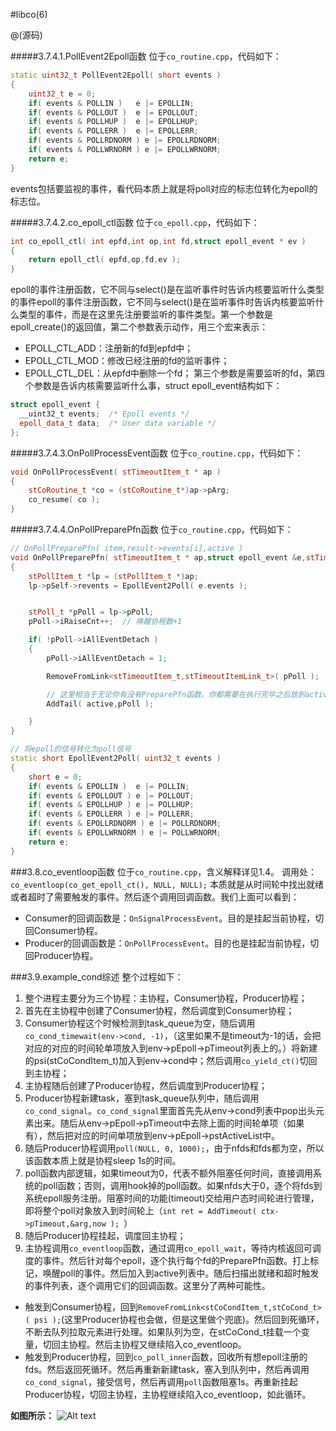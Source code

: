   
#libco(6)

@(源码)

#####3.7.4.1.PollEvent2Epoll函数
位于`co_routine.cpp`，代码如下：
```cpp
static uint32_t PollEvent2Epoll( short events )
{
	uint32_t e = 0;	
	if( events & POLLIN ) 	e |= EPOLLIN;
	if( events & POLLOUT )  e |= EPOLLOUT;
	if( events & POLLHUP ) 	e |= EPOLLHUP;
	if( events & POLLERR )	e |= EPOLLERR;
	if( events & POLLRDNORM ) e |= EPOLLRDNORM;
	if( events & POLLWRNORM ) e |= EPOLLWRNORM;
	return e;
}
```
events包括要监视的事件，看代码本质上就是将poll对应的标志位转化为epoll的标志位。

#####3.7.4.2.co_epoll_ctl函数
位于`co_epoll.cpp`，代码如下：
```cpp
int	co_epoll_ctl( int epfd,int op,int fd,struct epoll_event * ev )
{
	return epoll_ctl( epfd,op,fd,ev );
}
```
epoll的事件注册函数，它不同与select()是在监听事件时告诉内核要监听什么类型的事件epoll的事件注册函数，它不同与select()是在监听事件时告诉内核要监听什么类型的事件，而是在这里先注册要监听的事件类型。第一个参数是epoll_create()的返回值，第二个参数表示动作，用三个宏来表示：
+ EPOLL_CTL_ADD：注册新的fd到epfd中；
+ EPOLL_CTL_MOD：修改已经注册的fd的监听事件；
+ EPOLL_CTL_DEL：从epfd中删除一个fd；
第三个参数是需要监听的fd，第四个参数是告诉内核需要监听什么事，struct epoll_event结构如下：
```cpp
struct epoll_event {
  __uint32_t events;  /* Epoll events */
  epoll_data_t data;  /* User data variable */
};
```

#####3.7.4.3.OnPollProcessEvent函数
位于`co_routine.cpp`，代码如下：
```cpp
void OnPollProcessEvent( stTimeoutItem_t * ap )
{
	stCoRoutine_t *co = (stCoRoutine_t*)ap->pArg;
	co_resume( co );
}
```

#####3.7.4.4.OnPollPreparePfn函数
位于`co_routine.cpp`，代码如下：
```cpp
// OnPollPreparePfn( item,result->events[i],active )
void OnPollPreparePfn( stTimeoutItem_t * ap,struct epoll_event &e,stTimeoutItemLink_t *active )
{
	stPollItem_t *lp = (stPollItem_t *)ap;
	lp->pSelf->revents = EpollEvent2Poll( e.events );


	stPoll_t *pPoll = lp->pPoll;
	pPoll->iRaiseCnt++;  // 唤醒协程数+1

	if( !pPoll->iAllEventDetach )
	{
		pPoll->iAllEventDetach = 1;

		RemoveFromLink<stTimeoutItem_t,stTimeoutItemLink_t>( pPoll );

		// 这里相当于无论你有没有PreparePfn函数，你都需要在执行完毕之后放到active列表中
		AddTail( active,pPoll );

	}
}

// 将epoll的信号转化为poll信号
static short EpollEvent2Poll( uint32_t events )
{
	short e = 0;	
	if( events & EPOLLIN ) 	e |= POLLIN;
	if( events & EPOLLOUT ) e |= POLLOUT;
	if( events & EPOLLHUP ) e |= POLLHUP;
	if( events & EPOLLERR ) e |= POLLERR;
	if( events & EPOLLRDNORM ) e |= POLLRDNORM;
	if( events & EPOLLWRNORM ) e |= POLLWRNORM;
	return e;
}
```

###3.8.co_eventloop函数
位于`co_routine.cpp`，含义解释详见1.4。
调用处：`co_eventloop(co_get_epoll_ct(), NULL, NULL);`
本质就是从时间轮中找出就绪或者超时了需要触发的事件。然后逐个调用回调函数。我们上面可以看到：
+ Consumer的回调函数是：`OnSignalProcessEvent`。目的是挂起当前协程，切回Consumer协程。
+ Producer的回调函数是：`OnPollProcessEvent`。目的也是挂起当前协程，切回Producer协程。

###3.9.example_cond综述
整个过程如下：
1. 整个进程主要分为三个协程：主协程，Consumer协程，Producer协程；
2. 首先在主协程中创建了Consumer协程，然后调度到Consumer协程；
3. Consumer协程这个时候检测到task_queue为空，随后调用`co_cond_timewait(env->cond, -1)`，（这里如果不是timeout为-1的话，会把对应的对应的时间轮单项放入到env->pEpoll->pTimeout列表上的。）将新建的psi(stCoCondItem_t)加入到env->cond中；然后调用`co_yield_ct()`切回到主协程；
4. 主协程随后创建了Producer协程，然后调度到Producer协程；
5. Producer协程新建task，塞到task_queue队列中，随后调用`co_cond_signal`。`co_cond_signal`里面首先先从env->cond列表中pop出头元素出来。随后从env->pEpoll->pTimeout中去除上面的时间轮单项（如果有），然后把对应的时间单项放到env->pEpoll->pstActiveList中。
6. 随后Producer协程调用`poll(NULL, 0, 1000);`，由于nfds和fds都为空，所以该函数本质上就是协程sleep 1s的时间。
7. poll函数内部逻辑，如果timeout为0，代表不额外阻塞任何时间，直接调用系统的poll函数；否则，调用hook掉的poll函数。如果nfds大于0，逐个将fds到系统epoll服务注册。阻塞时间的功能(timeout)交给用户态时间轮进行管理，即将整个poll对象放入到时间轮上（`int ret = AddTimeout( ctx->pTimeout,&arg,now ); `）
8. 随后Producer协程挂起，调度回主协程；
9. 主协程调用`co_eventloop`函数，通过调用`co_epoll_wait`，等待内核返回可调度的事件。然后针对每个epoll，逐个执行每个fd的PreparePfn函数。打上标记，唤醒poll的事件。然后加入到active列表中。随后扫描出就绪和超时触发的事件列表，逐个调用它们的回调函数。这里分了两种可能性。
+ 触发到Consumer协程，回到`RemoveFromLink<stCoCondItem_t,stCoCond_t>( psi );`(这里Producer协程也会做，但是这里做个兜底)。然后回到死循环，不断去队列拉取元素进行处理。如果队列为空，在stCoCond_t挂载一个变量，切回主协程。然后主协程又继续陷入co_eventloop。
+ 触发到Producer协程，回到`co_poll_inner`函数，回收所有想epoll注册的fds。然后返回死循环。然后再重新新建task，塞入到队列中，然后再调用`co_cond_signal`，接受信号，然后再调用`poll`函数阻塞1s。再重新挂起Producer协程，切回主协程，主协程继续陷入co_eventloop，如此循环。

**如图所示：**
![Alt text](./1529862684386.png)
